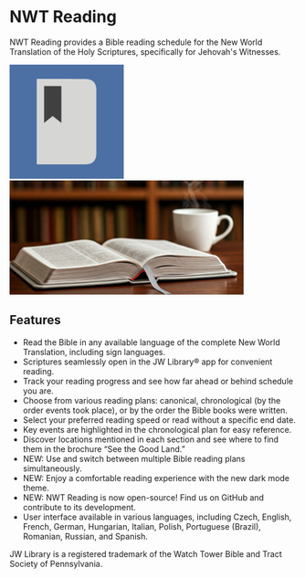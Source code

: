 # NWT Reading

NWT Reading provides a Bible reading schedule for the New World Translation of the Holy Scriptures, specifically for Jehovah's Witnesses.

<img src="assets/launcher/icon.png" alt="The NWT Reader icon" height="200"> <img src="assets/store_presence/feature_graphic.png" alt="The NWT Reader feature graphic" height="200">

## Features

- Read the Bible in any available language of the complete New World Translation, including sign languages.
- Scriptures seamlessly open in the JW Library® app for convenient reading.
- Track your reading progress and see how far ahead or behind schedule you are.
- Choose from various reading plans: canonical, chronological (by the order events took place), or by the order the Bible books were written.
- Select your preferred reading speed or read without a specific end date.
- Key events are highlighted in the chronological plan for easy reference.
- Discover locations mentioned in each section and see where to find them in the brochure “See the Good Land.”
- NEW: Use and switch between multiple Bible reading plans simultaneously.
- NEW: Enjoy a comfortable reading experience with the new dark mode theme.
- NEW: NWT Reading is now open-source! Find us on GitHub and contribute to its development.
- User interface available in various languages, including Czech, English, French, German, Hungarian, Italian, Polish, Portuguese (Brazil), Romanian, Russian, and Spanish.

JW Library is a registered trademark of the Watch Tower Bible and Tract Society of Pennsylvania.
